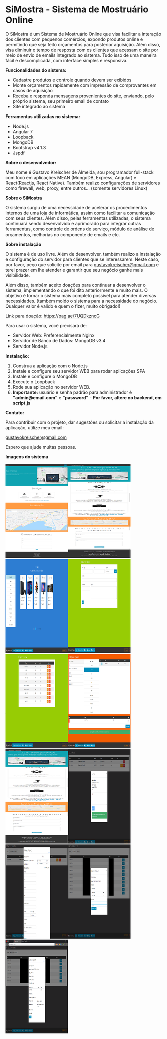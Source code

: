 # SiMostra - Sistema de Mostruário Online
O SiMostra é um Sistema de Mostruário Online que visa facilitar a interação dos clientes com pequenos comércios, expondo produtos online e permitindo
que seja feito orçamentos para posterior aquisição. Além disso, visa diminuir o tempo de resposta com os clientes que acessam o site por meio de envio de emails
integrado ao sistema. Tudo isso de uma maneira fácil e descomplicada, com interface simples e responsiva.

<b>Funcionalidades do sistema:</b>

<ul>
	<li>Cadastre produtos e controle quando devem ser exibidos</li>
	<li>Monte orçamentos rapidamente com impressão de comprovantes em casos de aquisição</li>
	<li>Receba e responda mensagens provenientes do site, enviando, pelo próprio sistema, seu primeiro email de contato</li>
	<li>Site integrado ao sistema</li>
</ul>

<b>Ferramentas utilizadas no sistema:</b>

<ul>
	<li>Node.js</li>
	<li>Angular 7</li>
	<li>Loopback</li>
	<li>MongoDB</li>
	<li>Bootstrap v4.1.3</li>
	<li>Jspdf</li>
</ul>

<b>Sobre o desenvolvedor:</b>

Meu nome é Gustavo Kreischer de Almeida, sou programador full-stack com foco em aplicações MEAN (MongoDB, Express, Angular) e React(Reactjs, React Native). Também realizo configurações de servidores
como firewall, web, proxy, entre outros... (somente servidores Linux)

<b>Sobre o SiMostra</b>

O sistema surgiu de uma necessidade de acelerar os procedimentos internos de uma loja de informática, assim como facilitar a comunicação com seus clientes. Além disso, pelas ferramentas utilizadas, o sistema continuará sendo desenvolvido e aprimorado para integrar outras ferramentas, como controle de ordens de serviço, módulo de análise de orçamentos, melhorias no componente de emails e etc.

<b>Sobre instalação</b>

O sistema é de uso livre. 
Além de desenvolver, também realizo a instalação e configuração do servidor para clientes que se interessarem. Neste caso, por favor,
peço que solicite por email para <a href="mailto:gustavokreischer@gmail.com">gustavokreischer@gmail.com</a> e terei prazer em lhe atender e garantir que seu negócio ganhe mais visibilidade.

Além disso, também aceito doações para continuar a desenvolver o sistema, implementando o que foi dito anteriormente e muito mais. O objetivo é tornar o sistema mais completo possível para atender diversas necessidades. (também moldo o sistema para a necessidade do negócio. Qualquer valor é valido e quem o fizer, muito obrigado!)

Link para doação: https://pag.ae/7UQDkzncG

Para usar o sistema, você precisará de:

<ul>
	<li>Servidor Web: Preferencialmente Nginx</li>
	<li>Servidor de Banco de Dados: MongoDB v3.4</li>
	<li>Servidor Node.js</li>
</ul>

<b>Instalação:</b>

<ol>
	<li>Construa a aplicação com o Node.js</li>
	<li>Instale e configure seu servidor WEB para rodar aplicações SPA</li>
	<li>Instale e configure o MongoDB</li>
	<li>Execute o Loopback</li>
	<li>Rode sua aplicação no servidor WEB.</li>
  <li><b>Importante:</b> usuário e senha padrão para administrador é <b>"admin@email.com"</b> e <b>"password"</b> - <b>Por favor, altere no backend, em script.js</b>
</ol>

<b>Contato:</b>

Para contribuir com o projeto, dar sugestões ou solicitar a instalação da aplicação, utilize meu email:

<a href="mailto:gustavokreischer@gmail.com">gustavokreischer@gmail.com</a>

Espero que ajude muitas pessoas.

<b>Imagens do sistema</b>

<img src="https://github.com/Gkreischer/SiMostra/blob/master/imagens_github/paginaInicial.png?raw=true" width="200" height="300"><img src="https://github.com/Gkreischer/SiMostra/blob/master/imagens_github/paginaInicialMobile.png?raw=true" width="200" height="300"><img src="https://github.com/Gkreischer/SiMostra/blob/master/imagens_github/catalogo.png?raw=true" width="200" height="300"><img src="https://github.com/Gkreischer/SiMostra/blob/master/imagens_github/cadastroProdutos.png?raw=true" width="200" height="300"><img src="https://github.com/Gkreischer/SiMostra/blob/master/imagens_github/listagemProdutos.png?raw=true" width="200" height="300"><img src="https://github.com/Gkreischer/SiMostra/blob/master/imagens_github/montagemOrcamentos.png?raw=true" width="200" height="300"><img src="https://github.com/Gkreischer/SiMostra/blob/master/imagens_github/paginaInicialMobile.png?raw=true" width="200" height="300"><img src="https://github.com/Gkreischer/SiMostra/blob/master/imagens_github/controleContato.png?raw=true" width="200" height="300"><img src="https://github.com/Gkreischer/SiMostra/blob/master/imagens_github/controleOrcamentosInicial.png?raw=true" width="200" height="300"><img src="https://github.com/Gkreischer/SiMostra/blob/master/imagens_github/controleOrcamentosEmAndamento.png?raw=true" width="200" height="300"><img src="https://github.com/Gkreischer/SiMostra/blob/master/imagens_github/controleOrcamentosFinalizado.png?raw=true" width="200" height="300">






